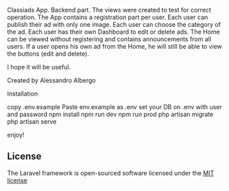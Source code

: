 Classiads App. Backend part.
The views were created to test for correct operation.
The App contains a registration part per user.
Each user can publish their ad with only one image.
Each user can choose the category of the ad.
Each user has their own Dashboard to edit or delete ads.
The Home can be viewed without registering and contains announcements from all users.
If a user opens his own ad from the Home, he will still be able to view the buttons (edit and delete).

I hope it will be useful.

Created by Alessandro Albergo

Installation 

copy .env.example
Paste env.example as .env
set your DB on .env with user and password
npm install
npm run dev
npm run prod
php artisan migrate
php artisan serve

enjoy!

## License

The Laravel framework is open-sourced software licensed under the [MIT license](https://opensource.org/licenses/MIT)
